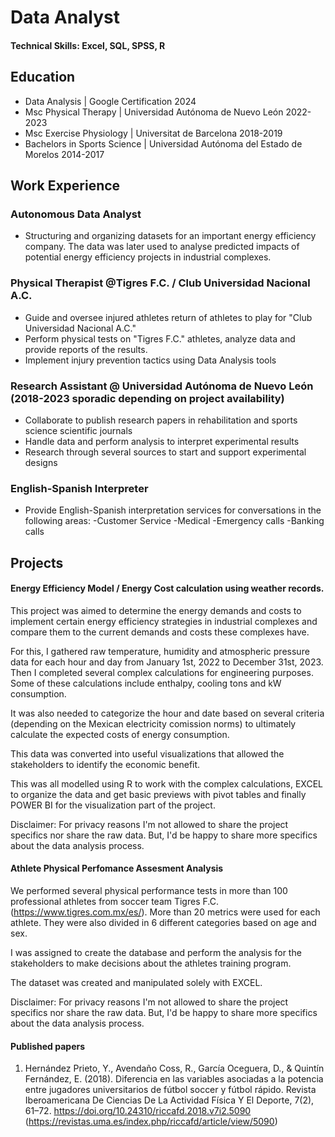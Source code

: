 # Data Analyst

#### Technical Skills: Excel, SQL, SPSS, R
     

## Education
- Data Analysis | Google Certification 2024
- Msc Physical Therapy | Universidad Autónoma de Nuevo León 2022-2023
- Msc Exercise Physiology | Universitat de Barcelona 2018-2019
- Bachelors in Sports Science | Universidad Autónoma del Estado de Morelos 2014-2017
  
## Work Experience

### Autonomous Data Analyst
- Structuring and organizing datasets for an important energy efficiency company. The data was later used to analyse predicted impacts of potential energy efficiency projects in industrial complexes.

### Physical Therapist @Tigres F.C. / Club Universidad Nacional A.C.
- Guide and oversee injured athletes return of athletes to play for "Club Universidad Nacional A.C." 
- Perform physical tests on "Tigres F.C." athletes, analyze data and provide reports of the results.
- Implement injury prevention tactics using Data Analysis tools

### Research Assistant @ Universidad Autónoma de Nuevo León (2018-2023 sporadic depending on project availability)
- Collaborate to publish research papers in rehabilitation and sports science scientific journals 
- Handle data and perform analysis to interpret experimental results
- Research through several sources to start and support experimental designs

### English-Spanish Interpreter 
- Provide English-Spanish interpretation services for conversations in the following areas: -Customer Service -Medical -Emergency calls -Banking calls

## Projects

#### Energy Efficiency Model / Energy Cost calculation using weather records.
This project was aimed to determine the energy demands and costs to implement certain energy efficiency strategies in industrial complexes and compare them to the current demands and costs these complexes have.

For this, I gathered raw temperature, humidity and atmospheric pressure data for each hour and day from January 1st, 2022 to December 31st, 2023. Then I completed several complex calculations for engineering purposes. Some of these calculations include enthalpy, cooling tons and kW consumption.

It was also needed to categorize the hour and date based on several criteria (depending on the Mexican electricity comission norms) to ultimately calculate the expected costs of energy consumption.

This data was converted into useful visualizations that allowed the stakeholders to identify the economic benefit.

This was all modelled using R to work with the complex calculations, EXCEL to organize the data and get basic previews with pivot tables and finally POWER BI for the visualization part of the project.

Disclaimer: For privacy reasons I'm not allowed to share the project specifics nor share the raw data. But, I'd be happy to share more specifics about the data analysis process.

#### Athlete Physical Perfomance Assesment Analysis
We performed several physical performance tests in more than 100 professional athletes from soccer team Tigres F.C. (https://www.tigres.com.mx/es/). More than 20 metrics were used for each athlete. They were also divided in 6 different categories based on age and sex.

I was assigned to create the database and perform the analysis for the stakeholders to make decisions about the athletes training program. 

The dataset was created and manipulated solely with EXCEL. 

Disclaimer: For privacy reasons I'm not allowed to share the project specifics nor share the raw data. But, I'd be happy to share more specifics about the data analysis process.



#### Published papers
1. Hernández Prieto, Y., Avendaño Coss, R., García Oceguera, D., & Quintín Fernández, E. (2018). Diferencia en las variables asociadas a la potencia entre jugadores universitarios de fútbol soccer y fútbol rápido. Revista Iberoamericana De Ciencias De La Actividad Física Y El Deporte, 7(2), 61–72. https://doi.org/10.24310/riccafd.2018.v7i2.5090 (https://revistas.uma.es/index.php/riccafd/article/view/5090)
